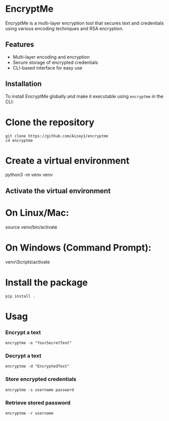# EncryptMe

EncryptMe is a multi-layer encryption tool that secures text and credentials using various encoding techniques and RSA encryption.

## Features

- Multi-layer encoding and encryption
- Secure storage of encrypted credentials
- CLI-based interface for easy use

## Installation

To install EncryptMe globally and make it executable using `encryptme` in the CLI:


# Clone the repository
    git clone https://github.com/Aizay1/encryptme
    cd encryptme
# Create a virtual environment

python3 -m venv venv

## Activate the virtual environment
# On Linux/Mac:

source venv/bin/activate

# On Windows (Command Prompt):

venv\Scripts\activate

# Install the package
    pip install .

  #  Usag

### Encrypt a text
    encryptme -e "YourSecretText"


### Decrypt a text
    encryptme -d "EncryptedText"


### Store encrypted credentials
    encryptme -s username password


### Retrieve stored password
    encryptme -r username







